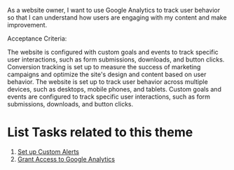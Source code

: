 As a website owner, I want to use Google Analytics to track user behavior  so that I can understand how 
users are engaging with my content and make improvement.


Acceptance Criteria:

The website is configured with custom goals and events to track specific user interactions, such as form submissions, 
downloads, and button clicks.
Conversion tracking is set up to measure the success of marketing campaigns and optimize the site's design and content
based on user behavior.
The website is set up to track user behavior across multiple devices, such as desktops, mobile phones, and tablets.
Custom goals and events are configured to track specific user interactions, such as form submissions, downloads, and 
button clicks.



# List Tasks related to this theme
1. [Set up Custom Alerts](https://github.com/tawana0518/mywebclass-agile-docs/blob/main/documentation/theme_1:MyWebClass_Website_Development/initiative/Epic2/User_Story2/Tasks/task1_2_3.md)
2. [Grant Access to Google Analytics](https://github.com/tawana0518/mywebclass-agile-docs/blob/main/documentation/theme_1:MyWebClass_Website_Development/initiative/Epic2/User_Story2/Tasks/task1_2_4.md)
